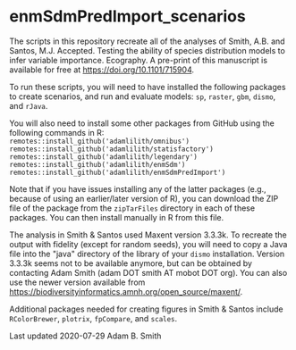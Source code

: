 # enmSdmPredImport_scenarios

The scripts in this repository recreate all of the analyses of Smith, A.B. and Santos, M.J. Accepted. Testing the ability of species distribution models to infer variable importance. Ecography. A pre-print of this manuscript is available for free at https://doi.org/10.1101/715904.

To run these scripts, you will need to have installed the following packages to create scenarios, and run and evaluate models: `sp`, `raster`, `gbm`, `dismo`, and `rJava`.

You will also need to install some other packages from GitHub using the following commands in R:  
`remotes::install_github('adamlilith/omnibus')`  
`remotes::install_github('adamlilith/statisfactory')`  
`remotes::install_github('adamlilith/legendary')`  
`remotes::install_github('adamlilith/enmSdm')`  
`remotes::install_github('adamlilith/enmSdmPredImport')` 

Note that if you have issues installing any of the latter packages (e.g., because of using an earlier/later version of R), you can download the ZIP file of the package from the `zipTarFiles` directory in each of these packages. You can then install manually in R from this file.

The analysis in Smith & Santos used Maxent version 3.3.3k. To recreate the output with fidelity (except for random seeds), you will need to copy a Java file into the "java" directory of the library of your `dismo` installation.  Version 3.3.3k seems not to be available anymore, but can be obtained by contacting Adam Smith (adam DOT smith AT mobot DOT org). You can also use the newer version available from https://biodiversityinformatics.amnh.org/open_source/maxent/.

Additional packages needed for creating figures in Smith & Santos include `RColorBrewer`,  `plotrix`, `fpCompare`, and `scales`.

Last updated 2020-07-29
Adam B. Smith
